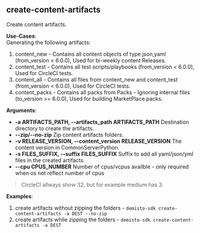 
## create-content-artifacts
Create content artifacts.

**Use-Cases**:\
Generating the following artifacts:
   1. content_new - Contains all content objects of type json,yaml (from_version < 6.0.0), Used for bi-weekly content Releases.
   2. content_test - Contains all test scripts/playbooks (from_version < 6.0.0), Used for CircleCI tests.
   3. content_all - Contains all files from content_new and content_test (from_version < 6.0.0), Used for CircleCI tests.
   4. content_packs - Contains all packs from Packs - Ignoring internal files (to_version >= 6.0.0), Used for building MarketPlace packs.


**Arguments**:
* **-a ARTIFACTS_PATH, --artifacts_path ARTIFACTS_PATH**
Destination directory to create the artifacts.
* **--zip/--no-zip**
Zip content artifacts folders.
* **-v RELEASE_VERSION, --content_version RELEASE_VERSION**
The content version in CommonServerPython.
* **-s FILES_SUFFIX, --suffix FILES_SUFFIX**
Suffix to add all yaml/json/yml files in the created artifacts.
* **--cpu CPUS_NUMBER**
Number of cpus/vcpus availble - only required when os not reflect number of cpus
> CircleCI allways show 32, but for example medium has 3.

**Examples**:
1. create artifacts without zipping the folders - `demisto-sdk create-content-artifacts -a DEST --no-zip`
2. create artifacts while zipping the folders - `demisto-sdk create-content-artifacts -a DEST`
